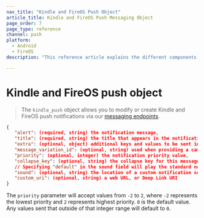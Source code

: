 ```yaml
---
nav_title: "Kindle and FireOS Push Object"
article_title: Kindle and FireOS Push Messaging Object
page_order: 7
page_type: reference
channel: push
platform:
  - Android
  - FireOS
description: "This reference article explains the different components of the Braze Kindle and FireOS push object."

---
```


# Kindle and FireOS push object

> The `kindle_push` object allows you to modify or create Kindle and FireOS push notifications via our [messaging endpoints]({{site.baseurl}}/api/endpoints/messaging).

```json
{
   "alert": (required, string) the notification message,
   "title": (required, string) the title that appears in the notification drawer,
   "extra": (optional, object) additional keys and values to be sent in the push,
   "message_variation_id": (optional, string) used when providing a campaign_id to specify which message variation this message should be tracked under (must be an Kindle/FireOS Push Message),
   "priority": (optional, integer) the notification priority value,
   "collapse_key": (optional, string) the collapse key for this message,
   // Specifying "default" in the sound field will play the standard notification sound
   "sound": (optional, string) the location of a custom notification sound within the app,
   "custom_uri": (optional, string) a web URL, or Deep Link URI
}
```

The `priority` parameter will accept values from `-2` to `2`, where `-2` represents the lowest priority and `2` represents highest priority. `0` is the default value. Any values sent that outside of that integer range will default to `0`.
